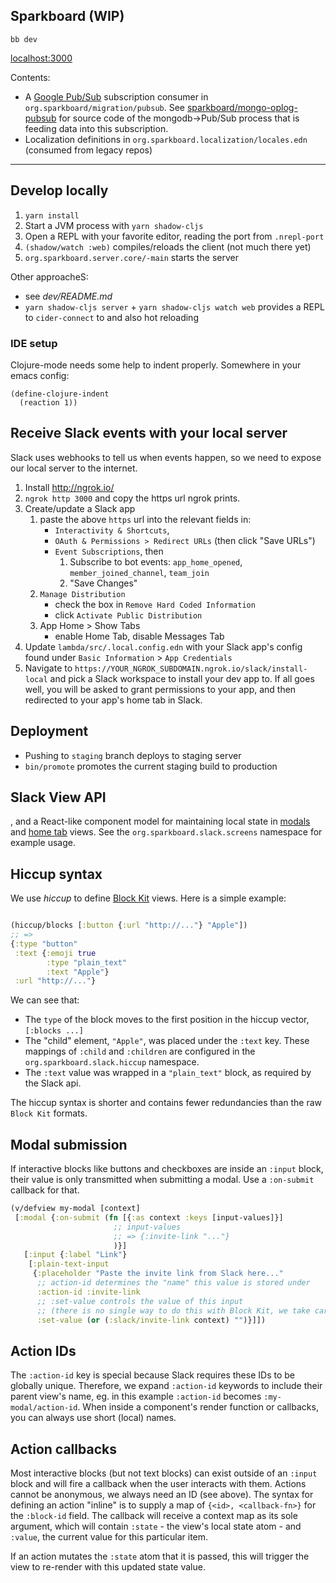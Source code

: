Sparkboard
(WIP)
----

```
bb dev
```
[localhost:3000](http://localhost:3000)

Contents:

- A [Google Pub/Sub](https://cloud.google.com/pubsub/docs/overview) subscription consumer in `org.sparkboard/migration/pubsub`. See [sparkboard/mongo-oplog-pubsub](https://github.com/sparkboard/mongodb-oplog-pubsub) for source code of the mongodb->Pub/Sub process that is feeding data into this subscription.
- Localization definitions in `org.sparkboard.localization/locales.edn` (consumed from legacy repos)

----

## Develop locally

1. `yarn install`
1. Start a JVM process with `yarn shadow-cljs`
1. Open a REPL with your favorite editor, reading the port from `.nrepl-port`
1. `(shadow/watch :web)` compiles/reloads the client (not much there yet)
1. `org.sparkboard.server.core/-main` starts the server

Other approacheS:
  * see *dev/README.md*
  * `yarn shadow-cljs server` + `yarn shadow-cljs watch web` provides a REPL to `cider-connect` to and also hot reloading

### IDE setup
Clojure-mode needs some help to indent properly. Somewhere in your emacs config:

    (define-clojure-indent
      (reaction 1))


## Receive Slack events with your local server

Slack uses webhooks to tell us when events happen, so we need to expose our local server
to the internet.

1. Install http://ngrok.io/
1. `ngrok http 3000` and copy the https url ngrok prints.
1. Create/update a Slack app
    1. paste the above `https` url into the relevant fields in:
        * `Interactivity & Shortcuts`,
        * `OAuth & Permissions > Redirect URLs` (then click "Save URLs")
        * `Event Subscriptions`, then
            1. Subscribe to bot events:
                `app_home_opened`, `member_joined_channel`, `team_join`
            2. "Save Changes"
    1. `Manage Distribution`
        - check the box in `Remove Hard Coded Information`
        - click `Activate Public Distribution`
    1. App Home > Show Tabs
        - enable Home Tab, disable Messages Tab
1. Update `lambda/src/.local.config.edn` with your Slack app's config found under `Basic Information` > `App Credentials`
1. Navigate to `https://YOUR_NGROK_SUBDOMAIN.ngrok.io/slack/install-local` and pick a Slack workspace
to install your dev app to. If all goes well, you will be asked to grant permissions to your app,
and then redirected to your app's home tab in Slack.

## Deployment

- Pushing to `staging` branch deploys to staging server
- `bin/promote` promotes the current staging build to production

## Slack View API

, and a React-like component model for maintaining local state in [modals](https://api.slack.com/surfaces/modals) and
[home tab](https://api.slack.com/surfaces/tabs) views. See the `org.sparkboard.slack.screens` namespace for example usage.

## Hiccup syntax

We use *hiccup* to define [Block Kit](https://api.slack.com/block-kit) views. Here is a simple example:

```clj

(hiccup/blocks [:button {:url "http://..."} "Apple"])
;; =>
{:type "button"
 :text {:emoji true
        :type "plain_text"
        :text "Apple"}
 :url "http://..."}
```

We can see that:
- The `type` of the block moves to the first position in the hiccup vector, `[:blocks ...]`
- The "child" element, `"Apple"`, was placed under the `:text` key. These mappings of `:child`
and `:children` are configured in the `org.sparkboard.slack.hiccup` namespace.
- The `:text` value was wrapped in a `"plain_text"` block, as required by the Slack api.

The hiccup syntax is shorter and contains fewer redundancies than the raw `Block Kit` formats.

## Modal submission

If interactive blocks like buttons and checkboxes are inside an `:input` block,
their value is only transmitted when submitting a modal. Use a `:on-submit` callback for that.

```clj
(v/defview my-modal [context]
 [:modal {:on-submit (fn [{:as context :keys [input-values]}]
                       ;; input-values
                       ;; => {:invite-link "..."}
                       )}]
   [:input {:label "Link"}
    [:plain-text-input
     {:placeholder "Paste the invite link from Slack here..."
      ;; action-id determines the "name" this value is stored under
      :action-id :invite-link
      ;; :set-value controls the value of this input
      ;; (there is no single way to do this with Block Kit, we take care of handling the inconsistencies for you.)
      :set-value (or (:slack/invite-link context) "")}]])
```

## Action IDs

The `:action-id` key is special because Slack requires these IDs to be globally unique.
Therefore, we expand `:action-id` keywords to include their parent view's name, eg. in
this example `:action-id` becomes `:my-modal/action-id`. When inside a component's render
function or callbacks, you can always use short (local) names.

## Action callbacks

Most interactive blocks (but not text blocks) can exist outside of an `:input` block and will
fire a callback when the user interacts with them. Actions cannot be anonymous, we always need
an ID (see above). The syntax for defining an action "inline" is to supply a map of `{<id>, <callback-fn>}`
for the `:block-id` field. The callback will receive a context map as its sole argument, which will
contain `:state` - the view's local state atom - and `:value`, the current value for this particular item.

If an action mutates the `:state` atom that it is passed, this will trigger the view to re-render with
this updated state value.
